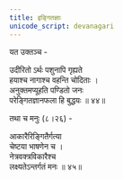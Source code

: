 ```yaml
---
title: इङ्गितज्ञाः
unicode_script: devanagari
---
```


यत उक्तञ्च -

उदीरितो ऽर्थः पशुनापि गृह्यते  
हयाश्च नागाश्च वहन्ति चोदिताः ।  
अनुक्तमप्यूहति पण्डितो जनः  
परेङ्गितज्ञानफला हि बुद्धयः ॥ ४४॥

तथा च मनुः (८।२६) -

आकारैरिङ्गितैर्गत्या  
चेष्टया भाषणेन च ।  
नेत्रवक्त्रविकारैश्च  
लक्ष्यतेऽन्तर्गतं मनः ॥ ४५॥
